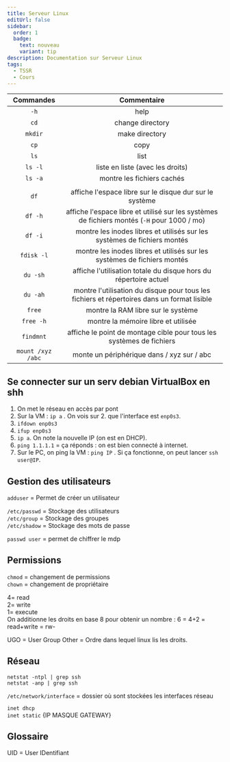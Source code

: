 ```yaml
---
title: Serveur Linux
editUrl: false
sidebar:
  order: 1
  badge:
    text: nouveau
    variant: tip
description: Documentation sur Serveur Linux
tags:
  - TSSR
  - Cours
---
```


|     Commandes     |                                         Commentaire                                         |
| :---------------: | :-----------------------------------------------------------------------------------------: |
|        `-h`       |                                             help                                            |
|        `cd`       |                                       change directory                                      |
|      `mkdir`      |                                        make directory                                       |
|        `cp`       |                                             copy                                            |
|        `ls`       |                                             list                                            |
|      `ls -l`      |                               liste en liste (avec les droits)                              |
|      `ls -a`      |                                  montre les fichiers cachés                                 |
|                   |                                                                                             |
|        `df`       |                   affiche l'espace libre sur le disque dur sur le système                   |
|      `df -h`      | affiche l'espace libre et utilisé sur les systèmes de fichiers montés (`-H` pour 1000 / mo) |
|      `df -i`      |           montre les inodes libres et utilisés sur les systèmes de fichiers montés          |
|     `fdisk -l`    |           montre les inodes libres et utilisés sur les systèmes de fichiers montés          |
|      `du -sh`     |               affiche l'utilisation totale du disque hors du répertoire actuel              |
|      `du -ah`     | montre l'utilisation du disque pour tous les fichiers et répertoires dans un format lisible |
|       `free`      |                              montre la RAM libre sur le système                             |
|     `free -h`     |                             montre la mémoire libre et utilisée                             |
|     `findmnt`     |             affiche le point de montage cible pour tous les systèmes de fichiers            |
| `mount /xyz /abc` |                          monte un périphérique dans / xyz sur / abc                         |

## Se connecter sur un serv debian VirtualBox en shh

1. On met le réseau en accès par pont
2. Sur la VM : `ip a` . On vois sur 2. que l'interface est `enp0s3`.
3. `ifdown enp0s3`
4. `ifup enp0s3`
5. `ip a`. On note la nouvelle IP (on est en DHCP).
6. `ping 1.1.1.1` = ça réponds : on est bien connecté à internet.
7. Sur le PC, on ping la VM : `ping IP` . Si ça fonctionne, on peut lancer `ssh user@IP`.

## Gestion des utilisateurs

`adduser` = Permet de créer un utilisateur

`/etc/passwd` = Stockage des utilisateurs\
`/etc/group` = Stockage des groupes\
`/etc/shadow` = Stockage des mots de passe

`passwd user` = permet de chiffrer le mdp

## Permissions

`chmod`  = changement de permissions\
`chown` = changement de propriétaire

4= read\
2= write\
1= execute\
On additionne les droits en base 8 pour obtenir un nombre : 6 = 4+2 = read+write = rw-

UGO = User Group Other = Ordre dans lequel linux lis les droits.

## Réseau

`netstat -ntpl | grep ssh`\
`netstat -anp | grep ssh`

`/etc/network/interface` = dossier où sont stockées les interfaces réseau

`inet dhcp`\
`inet static` {IP MASQUE GATEWAY}

## Glossaire

UID = User IDentifiant

